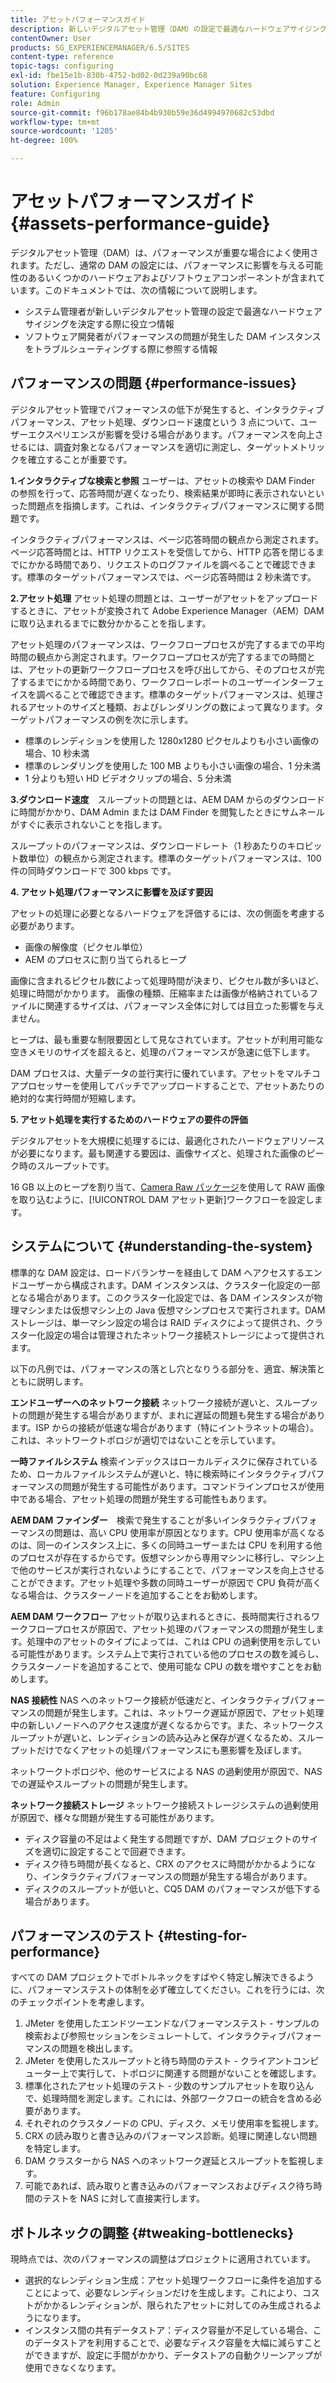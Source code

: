 ```yaml
---
title: アセットパフォーマンスガイド
description: 新しいデジタルアセット管理（DAM）の設定で最適なハードウェアサイジングを行う方法と、パフォーマンスに関する問題のトラブルシューティング方法について説明します。
contentOwner: User
products: SG_EXPERIENCEMANAGER/6.5/SITES
content-type: reference
topic-tags: configuring
exl-id: fbe15e1b-830b-4752-bd02-0d239a90bc68
solution: Experience Manager, Experience Manager Sites
feature: Configuring
role: Admin
source-git-commit: f96b178ae84b4b930b59e36d4994970682c53dbd
workflow-type: tm+mt
source-wordcount: '1205'
ht-degree: 100%

---
```


# アセットパフォーマンスガイド{#assets-performance-guide}

デジタルアセット管理（DAM）は、パフォーマンスが重要な場合によく使用されます。ただし、通常の DAM の設定には、パフォーマンスに影響を与える可能性のあるいくつかのハードウェアおよびソフトウェアコンポーネントが含まれています。このドキュメントでは、次の情報について説明します。

* システム管理者が新しいデジタルアセット管理の設定で最適なハードウェアサイジングを決定する際に役立つ情報
* ソフトウェア開発者がパフォーマンスの問題が発生した DAM インスタンスをトラブルシューティングする際に参照する情報

## パフォーマンスの問題 {#performance-issues}

デジタルアセット管理でパフォーマンスの低下が発生すると、インタラクティブパフォーマンス、アセット処理、ダウンロード速度という 3 点について、ユーザーエクスペリエンスが影響を受ける場合があります。パフォーマンスを向上させるには、調査対象となるパフォーマンスを適切に測定し、ターゲットメトリックを確立することが重要です。

**1.インタラクティブな検索と参照** ユーザーは、アセットの検索や DAM Finder の参照を行って、応答時間が遅くなったり、検索結果が即時に表示されないといった問題点を指摘します。これは、インタラクティブパフォーマンスに関する問題です。

インタラクティブパフォーマンスは、ページ応答時間の観点から測定されます。ページ応答時間とは、HTTP リクエストを受信してから、HTTP 応答を閉じるまでにかかる時間であり、リクエストのログファイルを調べることで確認できます。標準のターゲットパフォーマンスでは、ページ応答時間は 2 秒未満です。

**2.アセット処理** アセット処理の問題とは、ユーザーがアセットをアップロードするときに、アセットが変換されて Adobe Experience Manager（AEM）DAM に取り込まれるまでに数分かかることを指します。

アセット処理のパフォーマンスは、ワークフロープロセスが完了するまでの平均時間の観点から測定されます。ワークフロープロセスが完了するまでの時間とは、アセットの更新ワークフロープロセスを呼び出してから、そのプロセスが完了するまでにかかる時間であり、ワークフローレポートのユーザーインターフェイスを調べることで確認できます。標準のターゲットパフォーマンスは、処理されるアセットのサイズと種類、およびレンダリングの数によって異なります。ターゲットパフォーマンスの例を次に示します。

* 標準のレンディションを使用した 1280x1280 ピクセルよりも小さい画像の場合、10 秒未満
* 標準のレンダリングを使用した 100 MB よりも小さい画像の場合、1 分未満
* 1 分よりも短い HD ビデオクリップの場合、5 分未満

**3.ダウンロード速度**　スループットの問題とは、AEM DAM からのダウンロードに時間がかかり、DAM Admin または DAM Finder を閲覧したときにサムネールがすぐに表示されないことを指します。

スループットのパフォーマンスは、ダウンロードレート（1 秒あたりのキロビット数単位）の観点から測定されます。標準のターゲットパフォーマンスは、100 件の同時ダウンロードで 300 kbps です。

**4. アセット処理パフォーマンスに影響を及ぼす要因**

アセットの処理に必要となるハードウェアを評価するには、次の側面を考慮する必要があります。

* 画像の解像度（ピクセル単位）
* AEM のプロセスに割り当てられるヒープ

画像に含まれるピクセル数によって処理時間が決まり、ピクセル数が多いほど、処理に時間がかかります。
画像の種類、圧縮率または画像が格納されているファイルに関連するサイズは、パフォーマンス全体に対しては目立った影響を与えません。

ヒープは、最も重要な制限要因として見なされています。アセットが利用可能な空きメモリのサイズを超えると、処理のパフォーマンスが急速に低下します。

DAM プロセスは、大量データの並行実行に優れています。アセットをマルチコアプロセッサーを使用してバッチでアップロードすることで、アセットあたりの絶対的な実行時間が短縮します。

**5. アセット処理を実行するためのハードウェアの要件の評価**

デジタルアセットを大規模に処理するには、最適化されたハードウェアリソースが必要になります。最も関連する要因は、画像サイズと、処理された画像のピーク時のスループットです。

16 GB 以上のヒープを割り当て、[Camera Raw パッケージ](/help/assets/camera-raw.md)を使用して RAW 画像を取り込むように、[!UICONTROL DAM アセット更新]ワークフローを設定します。

## システムについて {#understanding-the-system}

標準的な DAM 設定は、ロードバランサーを経由して DAM へアクセスするエンドユーザーから構成されます。DAM インスタンスは、クラスター化設定の一部となる場合があります。このクラスター化設定では、各 DAM インスタンスが物理マシンまたは仮想マシン上の Java 仮想マシンプロセスで実行されます。DAM ストレージは、単一マシン設定の場合は RAID ディスクによって提供され、クラスター化設定の場合は管理されたネットワーク接続ストレージによって提供されます。

以下の凡例では、パフォーマンスの落とし穴となりうる部分を、適宜、解決策とともに説明します。

**エンドユーザーへのネットワーク接続** ネットワーク接続が遅いと、スループットの問題が発生する場合がありますが、まれに遅延の問題も発生する場合があります。ISP からの接続が低速な場合があります（特にイントラネットの場合）。これは、ネットワークトポロジが適切ではないことを示しています。

**一時ファイルシステム** 検索インデックスはローカルディスクに保存されているため、ローカルファイルシステムが遅いと、特に検索時にインタラクティブパフォーマンスの問題が発生する可能性があります。コマンドラインプロセスが使用中である場合、アセット処理の問題が発生する可能性もあります。

**AEM DAM ファインダー**　検索で発生することが多いインタラクティブパフォーマンスの問題は、高い CPU 使用率が原因となります。CPU 使用率が高くなるのは、同一のインスタンス上に、多くの同時ユーザーまたは CPU を利用する他のプロセスが存在するからです。仮想マシンから専用マシンに移行し、マシン上で他のサービスが実行されないようにすることで、パフォーマンスを向上させることができます。アセット処理や多数の同時ユーザーが原因で CPU 負荷が高くなる場合は、クラスターノードを追加することをお勧めします。

**AEM DAM ワークフロー** アセットが取り込まれるときに、長時間実行されるワークフロープロセスが原因で、アセット処理のパフォーマンスの問題が発生します。処理中のアセットのタイプによっては、これは CPU の過剰使用を示している可能性があります。システム上で実行されている他のプロセスの数を減らし、クラスターノードを追加することで、使用可能な CPU の数を増やすことをお勧めします。

**NAS 接続性** NAS へのネットワーク接続が低速だと、インタラクティブパフォーマンスの問題が発生します。これは、ネットワーク遅延が原因で、アセット処理中の新しいノードへのアクセス速度が遅くなるからです。また、ネットワークスループットが遅いと、レンディションの読み込みと保存が遅くなるため、スループットだけでなくアセットの処理パフォーマンスにも悪影響を及ぼします。

ネットワークトポロジや、他のサービスによる NAS の過剰使用が原因で、NAS での遅延やスループットの問題が発生します。

**ネットワーク接続ストレージ** ネットワーク接続ストレージシステムの過剰使用が原因で、様々な問題が発生する可能性があります。

* ディスク容量の不足はよく発生する問題ですが、DAM プロジェクトのサイズを適切に設定することで回避できます。
* ディスク待ち時間が長くなると、CRX のアクセスに時間がかかるようになり、インタラクティブパフォーマンスの問題が発生する場合があります。
* ディスクのスループットが低いと、CQ5 DAM のパフォーマンスが低下する場合があります。

## パフォーマンスのテスト {#testing-for-performance}

すべての DAM プロジェクトでボトルネックをすばやく特定し解決できるように、パフォーマンステストの体制を必ず確立してください。これを行うには、次のチェックポイントを考慮します。

1. JMeter を使用したエンドツーエンドなパフォーマンステスト - サンプルの検索および参照セッションをシミュレートして、インタラクティブパフォーマンスの問題を検出します。
1. JMeter を使用したスループットと待ち時間のテスト - クライアントコンピューター上で実行して、トポロジに関連する問題がないことを確認します。
1. 標準化されたアセット処理のテスト - 少数のサンプルアセットを取り込んで、処理時間を測定します。これには、外部ワークフローの統合を含める必要があります。
1. それぞれのクラスタノードの CPU、ディスク、メモリ使用率を監視します。
1. CRX の読み取りと書き込みのパフォーマンス診断。処理に関連しない問題を特定します。
1. DAM クラスターから NAS へのネットワーク遅延とスループットを監視します。
1. 可能であれば、読み取りと書き込みのパフォーマンスおよびディスク待ち時間のテストを NAS に対して直接実行します。

## ボトルネックの調整 {#tweaking-bottlenecks}

現時点では、次のパフォーマンスの調整はプロジェクトに適用されています。

* 選択的なレンディション生成：アセット処理ワークフローに条件を追加することによって、必要なレンディションだけを生成します。これにより、コストがかかるレンディションが、限られたアセットに対してのみ生成されるようになります。
* インスタンス間の共有データストア：ディスク容量が不足している場合、このデータストアを利用することで、必要なディスク容量を大幅に減らすことができますが、設定に手間がかかり、データストアの自動クリーンアップが使用できなくなります。
